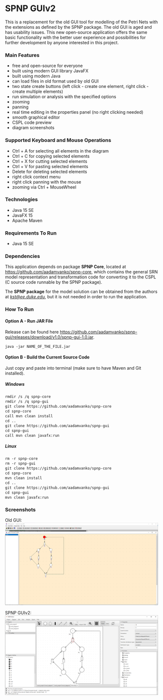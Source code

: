 # SPNP GUIv2

This is a replacement for the old GUI tool for modelling of the Petri Nets with the extensions as defined by the SPNP
package. The old GUI is aged and has usability issues. This new open-source application offers the same basic
functionality with the better user experience and possibilities for further development by anyone interested in this
project.

### Main Features

- free and open-source for everyone
- built using modern GUI library JavaFX
- built using modern Java
- can load files in old format used by old GUI
- two state create buttons (left click - create one element, right click - create multiple elements)
- run simulation or analysis with the specified options
- zooming
- panning
- real time editing in the properties panel (no right clicking needed)
- smooth graphical editor
- CSPL code preview
- diagram screenshots

### Supported Keyboard and Mouse Operations

- Ctrl + A for selecting all elements in the diagram
- Ctrl + C for copying selected elements
- Ctrl + X for cutting selected elements
- Ctrl + V for pasting selected elements
- Delete for deleting selected elements
- right click context menu
- right click panning with the mouse
- zooming via Ctrl + MouseWheel

### Technologies

- Java 15 SE
- JavaFX 15
- Apache Maven

### Requirements To Run

- Java 15 SE

### Dependencies

This application depends on package **SPNP Core**, located at https://github.com/aadamvanko/spnp-core, which contains
the general SRN model representation and transformation code for converting it to the CSPL (C source code runnable by
the SPNP package).

The **SPNP package** for the model solution can be obtained from the authors at *kst@ee.duke.edu*, but it is not needed
in order to run the application.

### How To Run

#### Option A - Run JAR File

Release can be found here https://github.com/aadamvanko/spnp-gui/releases/download/v1.0/spnp-gui-1.0.jar.

```
java -jar NAME_OF_THE_FILE.jar
```

#### Option B - Build the Current Source Code

Just copy and paste into terminal (make sure to have Maven and Git installed).

##### Windows

```
rmdir /s /q spnp-core
rmdir /s /q spnp-gui
git clone https://github.com/aadamvanko/spnp-core
cd spnp-core
call mvn clean install
cd ..
git clone https://github.com/aadamvanko/spnp-gui
cd spnp-gui
call mvn clean javafx:run
```

##### Linux

```
rm -r spnp-core
rm -r spnp-gui
git clone https://github.com/aadamvanko/spnp-core
cd spnp-core
mvn clean install
cd ..
git clone https://github.com/aadamvanko/spnp-gui
cd spnp-gui
mvn clean javafx:run
```

### Screenshots

Old GUI:
![Alt text](screenshots/old_gui.png?raw=true "Old GUI")

SPNP GUIv2:
![Alt text](screenshots/new_gui.png?raw=true "This GUI")
